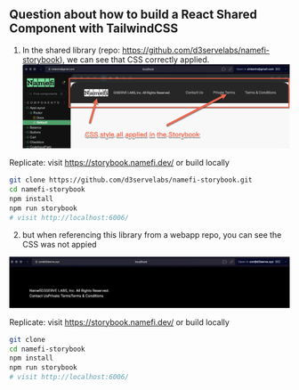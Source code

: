 ## Question about how to build a React Shared Component with TailwindCSS

1. In the shared library (repo: https://github.com/d3servelabs/namefi-storybook), we can see that CSS correctly applied. 
![alt text](image.png)

Replicate: 
visit https://storybook.namefi.dev/
or build locally 

```sh
git clone https://github.com/d3servelabs/namefi-storybook.git
cd namefi-storybook
npm install
npm run storybook
# visit http://localhost:6006/
```

2. but when referencing this library from a webapp repo, you can see the CSS was not appied 

![alt text](image-1.png)

Replicate: 
visit https://storybook.namefi.dev/
or build locally 

```sh
git clone 
cd namefi-storybook
npm install
npm run storybook
# visit http://localhost:6006/
```
